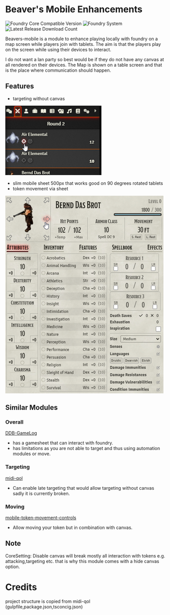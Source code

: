 # Beaver's Mobile Enhancements
![Foundry Core Compatible Version](https://img.shields.io/endpoint?url=https%3A%2F%2Ffoundryshields.com%2Fversion%3Fstyle%3Dflat%26url%3Dhttps%3A%2F%2Fraw.githubusercontent.com%2FAngryBeaver%2Fbeavers-mobile%2Fmain%2Fmodule.json)
![Foundry System](https://img.shields.io/endpoint?url=https%3A%2F%2Ffoundryshields.com%2Fsystem%3FnameType%3Draw%26showVersion%3D1%26style%3Dflat%26url%3Dhttps%3A%2F%2Fraw.githubusercontent.com%2FAngryBeaver%2Fbeavers-mobile%2Fmain%2Fmodule.json)
![Latest Release Download Count](https://img.shields.io/github/downloads/AngryBeaver/beavers-mobile/total?color=bright-green)

Beavers-mobile is a module to enhance playing locally with foundry on a map screen while players join with tablets.
The aim is that the players play on the screen while using their devices to interact.

I do not want a lan party so best would be if they do not have any canvas at all rendered on their devices.
The Map is shown on a table screen and that is the place where communication should happen.

## Features
- targeting without canvas 

![img.png](pictures/img.png)
- slim mobile sheet 500px that works good on 90 degrees rotated tablets
- token movement via sheet

![img.png](pictures/img2.png)
## Similar Modules
### Overall
[DDB-GameLog](https://github.com/IamWarHead/ddb-game-log)
- has a gamesheet that can interact with foundry.
- has limitations as you are not able to target and thus using automation modules or move. 
### Targeting
[midi-qol](https://gitlab.com/tposney/midi-qol)
- Can enable late targeting that would allow targeting without canvas sadly it is currently broken.
### Moving
[mobile-token-movement-controls](https://gitlab.com/MatthijsKok/mobile-token-movement/-/blob/main/scripts/mobile-token-movement-controls.js)
- Allow moving your token but in combination with canvas.


## Note
CoreSetting: Disable canvas will break mostly all interaction with tokens e.g. attacking,targeting etc. 
that is why this module comes with a hide canvas option.


# Credits
project structure is copied from midi-qol (gulpfile,package.json,tsconcig.json)
